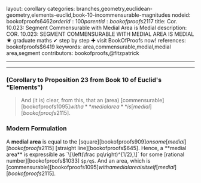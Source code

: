 layout: corollary
categories: branches,geometry,euclidean-geometry,elements-euclid,book-10-incommensurable-magnitudes
nodeid: bookofproofs$6462
orderid: 100
parentid: bookofproofs$2117
title: Cor. 10.023: Segment Commensurable with Medial Area is Medial
description: COR. 10.023: SEGMENT COMMENSURABLE WITH MEDIAL AREA IS MEDIAL &#9733; graduate maths &#10004; step by step &#10010; visit BookOfProofs now!
references: bookofproofs$6419
keywords: area,commensurable,medial,medial area,segment
contributors: bookofproofs,@fitzpatrick

---


---

### (Corollary to Proposition 23 from Book 10 of Euclid's “Elements”)

> And (it is) clear, from this, that an (area) [commensurable][bookofproofs$1095] with a **medial area** is [medial][bookofproofs$2115].
### Modern Formulation

A **medial area** is equal to the [square][bookofproofs$909] on some [medial][bookofproofs$2115] [straight line][bookofproofs$645]. Hence, a **medial area** is expressible as  `\[\left(\frac pq\right)^{1/2},\]` for some [rational number][bookofproofs$1033] `$p/q$`. And an area, which is [commensurable][bookofproofs$1095] with a medial area is itself [medial][bookofproofs$2115].